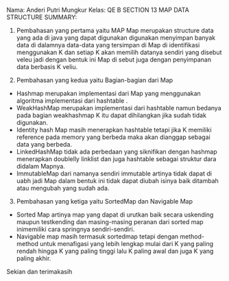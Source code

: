 Nama: Anderi Putri Mungkur 
Kelas: QE B 
SECTION 13 
MAP DATA STRUCTURE 
SUMMARY:

1.	Pembahasan yang pertama yaitu MAP 
Map merupakan structure data yang ada di java yang dapat digunakan digunakan menyimpan banyak data di dalamnya data-data yang tersimpan di Map di identifikasi menggunakan K dan setiap K akan memilih datanya sendiri yang disebut veleu jadi dengan bentuk ini Map di sebut juga dengan penyimpanan data berbasis K veliu. 

2.	Pembahasan yang kedua yaitu 
Bagian-bagian dari Map 
-	Hashmap merupakan implementasi dari Map yang menggunakan algoritma implementasi dari hashtable .
-	WeakHashMap merupakan implementasi dari hashtable namun bedanya pada bagian weakhashmap K itu dapat dihilangkan jika sudah tidak digunakan. 
-	Identity hash Map masih menerapkan hashtable tetapi jika K memiliki reference pada memory yang berbeda maka akan dianggap sebagai data yang berbeda.
-	LinkedHashMap tidak ada perbedaan yang siknifikan dengan hashmap menerapkan doublelly linklist dan juga hashtable sebagai struktur dara didalam Mapnya. 
-	ImmutableMap dari namanya sendiri immutable artinya tidak dapat di uabh jadi Map dalam bentuk ini tidak dapat diubah isinya baik ditambah atau mengubah yang sudah ada. 

3.	Pembahasan yang ketiga yaitu SortedMap dan Navigable Map 
-	Sorted Map artinya map yang dapat di urutkan baik secara uskending maupun testkending dan masing-masing peranan dari sorted map inimemiliki cara springnya sendiri-sendiri.
-	Navigable map masih termasuk sortedmap tetapi dengan method-method untuk menafigasi yang lebih lengkap mulai dari K yang paling rendah hingga K yang paling tinggi lalu K paling awal dan juga K yang paling akhir. 



Sekian dan terimakasih


